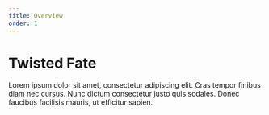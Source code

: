```yaml
---
title: Overview
order: 1
---
```


# Twisted Fate

Lorem ipsum dolor sit amet, consectetur adipiscing elit. Cras tempor finibus diam nec cursus. Nunc dictum consectetur justo quis sodales. Donec faucibus facilisis mauris, ut efficitur sapien.
